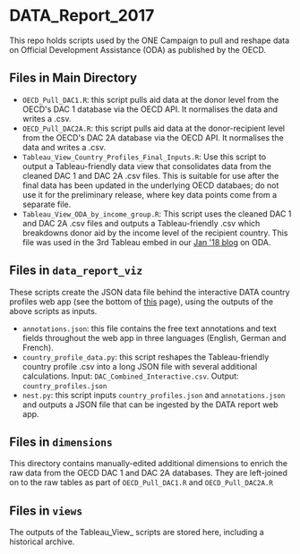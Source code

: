 # DATA_Report_2017

This repo holds scripts used by the ONE Campaign to pull and reshape data on Official Development Assistance (ODA) as published by the OECD.

## Files in Main Directory
- `OECD_Pull_DAC1.R`: this script pulls aid data at the donor level from the OECD's DAC 1 database via the OECD API. It normalises the data and writes a .csv.
- `OECD_Pull_DAC2A.R`: this script pulls aid data at the donor-recipient level from the OECD's DAC 2A database via the OECD API. It normalises the data and writes a .csv.
- `Tableau_View_Country_Profiles_Final_Inputs.R`: Use this script to output a Tableau-friendly data view that consolidates data from the cleaned DAC 1 and DAC 2A .csv files. This is suitable for use after the final data has been updated in the underlying OECD databaes; do not use it for the preliminary release, where key data points come from a separate file.
- `Tableau_View_ODA_by_income_group.R`: This script uses the cleaned DAC 1 and DAC 2A .csv files and outputs a Tableau-friendly .csv which breakdowns donor aid by the income level of the recipient country. This file was used in the 3rd Tableau embed in our [Jan '18 blog](https://www.one.org/international/blog/global-aid-at-all-time-high/) on ODA.

## Files in `data_report_viz`
These scripts create the JSON data file behind the interactive DATA country profiles web app (see the bottom of [this](https://www.one.org/international/data-report-2017/) page), using the outputs of the above scripts as inputs.
- `annotations.json`: this file contains the free text annotations and text fields throughout the web app in three languages (English, German and French).
- `country_profile_data.py`: this script reshapes the Tableau-friendly country profile .csv into a long JSON file with several additional calculations. Input: `DAC_Combined_Interactive.csv`. Output: `country_profiles.json`
- `nest.py`: this script inputs `country_profiles.json` and `annotations.json` and outputs a JSON file that can be ingested by the DATA report web app.

## Files in `dimensions`
This directory contains manually-edited additional dimensions to enrich the raw data from the OECD DAC 1 and DAC 2A databases. They are left-joined on to the raw tables as part of `OECD_Pull_DAC1.R` and `OECD_Pull_DAC2A.R`

## Files in `views`
The outputs of the Tableau_View_ scripts are stored here, including a historical archive.